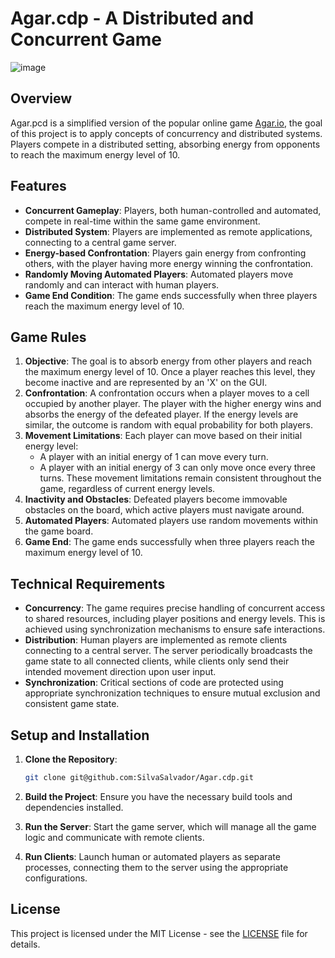 # Agar.cdp - A Distributed and Concurrent Game
![image](https://github.com/user-attachments/assets/ba5ceff6-5559-4db8-9d1e-dc3fda247e30)





## Overview
Agar.pcd is a simplified version of the popular online game [Agar.io](https://pt.wikipedia.org/wiki/Agar.io), the goal of this project is to apply concepts of concurrency and distributed systems.
Players compete in a distributed setting, absorbing energy from opponents to reach the maximum energy level of 10.

## Features
- **Concurrent Gameplay**: Players, both human-controlled and automated, compete in real-time within the same game environment.
- **Distributed System**: Players are implemented as remote applications, connecting to a central game server.
- **Energy-based Confrontation**: Players gain energy from confronting others, with the player having more energy winning the confrontation.
- **Randomly Moving Automated Players**: Automated players move randomly and can interact with human players. 
- **Game End Condition**: The game ends successfully when three players reach the maximum energy level of 10.

## Game Rules
1. **Objective**: The goal is to absorb energy from other players and reach the maximum energy level of 10. Once a player reaches this level, they become inactive and are represented by an 'X' on the GUI.
2. **Confrontation**: A confrontation occurs when a player moves to a cell occupied by another player. The player with the higher energy wins and absorbs the energy of the defeated player. If the energy levels are similar, the outcome is random with equal probability for both players.
3. **Movement Limitations**: Each player can move based on their initial energy level:
   - A player with an initial energy of 1 can move every turn.
   - A player with an initial energy of 3 can only move once every three turns.
   These movement limitations remain consistent throughout the game, regardless of current energy levels.
4. **Inactivity and Obstacles**: Defeated players become immovable obstacles on the board, which active players must navigate around.
5. **Automated Players**: Automated players use random movements within the game board. 
6. **Game End**: The game ends successfully when three players reach the maximum energy level of 10.

## Technical Requirements
- **Concurrency**: The game requires precise handling of concurrent access to shared resources, including player positions and energy levels. This is achieved using synchronization mechanisms to ensure safe interactions.
- **Distribution**: Human players are implemented as remote clients connecting to a central server. The server periodically broadcasts the game state to all connected clients, while clients only send their intended movement direction upon user input.
- **Synchronization**: Critical sections of code are protected using appropriate synchronization techniques to ensure mutual exclusion and consistent game state.

## Setup and Installation
1. **Clone the Repository**:
   ```bash
   git clone git@github.com:SilvaSalvador/Agar.cdp.git
2. **Build the Project**: Ensure you have the necessary build tools and dependencies installed.

3. **Run the Server**: Start the game server, which will manage all the game logic and communicate with remote clients.

4. **Run Clients**: Launch human or automated players as separate processes, connecting them to the server using the appropriate configurations.

## License
This project is licensed under the MIT License - see the [LICENSE](LICENSE) file for details.
